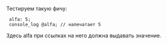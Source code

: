 Тестируем такую фичу:
```
 alfa: 5;
 console_log @alfa; // напечатает 5
```
Здесь alfa при ссылках на него должна выдавать значение.

